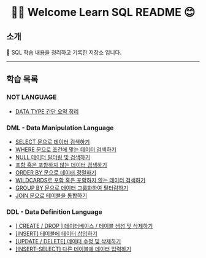 <div align="center">
</br>

# 🖐🏻 Welcome Learn SQL README 😊

</div align="center">

## 소개

📂 SQL 학습 내용을 정리하고 기록한 저장소 입니다.  

---
 
## 학습 목록

### NOT LANGUAGE
- [DATA TYPE 간단 요약 정리](./LearnSQLs/Data_Types.md)

### DML - Data Manipulation Language
- [SELECT 문으로 데이터 검색하기](./LearnSQLs/SELECT.md)
- [WHERE 문으로 조건에 맞는 데이터 검색하기](./LearnSQLs/WHERE.md)
- [NULL 데이터 필터링 및 검색하기](./LearnSQLs/NULL_Data_Search.md)
- [포함 혹은 포함하지 않는 데이터 검색하기](./LearnSQLs/WildCard.md)
- [ORDER BY 문으로 데이터 정렬하기](./LearnSQLs/ORDER_BY.md)
- [WILDCARDS로 포함 혹은 포함하지 않는 데이터 검색하기](./LearnSQLs/WildCard.md)
- [GROUP BY 문으로 데이터 그룹화하여 필터링하기](./LearnSQLs/GROUP_BY.md)
- [JOIN 문으로 테이블을 통합하기]()

### DDL - Data Definition Language
- [[ CREATE / DROP ] 데이터베이스 / 테이블 생성 및 삭제하기](./LearnSQLs/CREATE_DATABASE.md)
- [[INSERT] 테이블에 데이터 삽입하기](./LearnSQLs/INSERT.md)
- [[UPDATE / DELETE] 데이터 수정 및 삭제하기](./LearnSQLs/UPDATE_DELETE.md)
- [[INSERT-SELECT] 다른 테이블에 데이터 입력하기](./LearnSQLs/INSERT_SELECT.md)